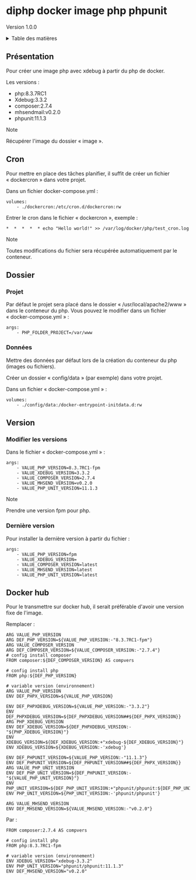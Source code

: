 # diphp docker image php phpunit <br />
Version 1.0.0

<details>
  <summary>Table des matières</summary>
  <ol>
    <li><a href="#Présentation">Présentation</a></li>
    <li><a href="#Cron">Cron</a></li>
    <li>
        <a href="#Dossier">Dossier</a>
        <ul>
            <li><a href="#Projet">Projet</a></li>
            <li><a href="#Données">Donnés</a></li>
        </ul>
    </li>
    <li>
        <a href="#Version">Version</a>
        <ul>
            <li><a href="#Modifier-les-versions">Modifier les versions</a></li>
            <li><a href="#Dernière-version">Dernière version</a></li>
        </ul>
    </li>
    <li><a href="#Docker-hub">Docker hub</a></li>
  </ol>
</details>

## Présentation

Pour créer une image php avec xdebug à partir du php de docker.

Les versions :
<ul>
  <li>php:8.3.7RC1</li>
  <li>Xdebug:3.3.2</li>
  <li>composer:2.7.4</li>
  <li>mhsendmail:v0.2.0</li>
  <li>phpunit:11.1.3</li>
</ul>

> [!NOTE]
> Récupérer l'image du dossier « image ».

## Cron

Pour mettre en place des tâches planifier, il suffit de créer un fichier « dockercron » dans votre projet.

Dans un fichier docker-compose.yml :
```
volumes:
    - ./dockercron:/etc/cron.d/dockercron:rw
```

Entrer le cron dans le fichier « dockercron », exemple :
```
*  *  *  *  * echo "Hello world!" >> /var/log/docker/php/test_cron.log
```

> [!NOTE]
> Toutes modifications du fichier sera récupérée automatiquement par le conteneur.

## Dossier

### Projet

Par défaut le projet sera placé dans le dossier « /usr/local/apache2/www » dans le conteneur du php.
Vous pouvez le modifier dans un fichier  « docker-compose.yml » :

```
args:
    - PHP_FOLDER_PROJECT=/var/www
```

### Données

Mettre des données par défaut lors de la création du conteneur du php (images ou fichiers).

Créer un dossier « config/data » (par exemple) dans votre projet.

Dans un fichier « docker-compose.yml » :
```
volumes:
    - ./config/data:/docker-entrypoint-initdata.d:rw
```

## Version

### Modifier les versions

Dans le fichier « docker-compose.yml » :

```
args:
    - VALUE_PHP_VERSION=8.3.7RC1-fpm
    - VALUE_XDEBUG_VERSION=3.3.2
    - VALUE_COMPOSER_VERSION=2.7.4
    - VALUE_MHSEND_VERSION=v0.2.0
    - VALUE_PHP_UNIT_VERSION=11.1.3
```

> [!NOTE]
> Prendre une version fpm pour php.

### Dernière version

Pour installer la dernière version à partir du fichier :

```
args:
    - VALUE_PHP_VERSION=fpm
    - VALUE_XDEBUG_VERSION=
    - VALUE_COMPOSER_VERSION=latest
    - VALUE_MHSEND_VERSION=latest
    - VALUE_PHP_UNIT_VERSION=latest
```

## Docker hub

Pour le transmettre sur docker hub, il serait préférable d'avoir une version fixe de l'image.

Remplacer :
```
ARG VALUE_PHP_VERSION
ARG DEF_PHP_VERSION=${VALUE_PHP_VERSION:-"8.3.7RC1-fpm"}
ARG VALUE_COMPOSER_VERSION
ARG DEF_COMPOSER_VERSION=${VALUE_COMPOSER_VERSION:-"2.7.4"}
# config install composer
FROM composer:${DEF_COMPOSER_VERSION} AS compvers

# config install php
FROM php:${DEF_PHP_VERSION}

# variable version (environnement)
ARG VALUE_PHP_VERSION
ENV DEF_PHPX_VERSION=${VALUE_PHP_VERSION}

ENV DEF_PHPXDEBUG_VERSION=${VALUE_PHP_VERSION:-"3.3.2"}
ENV DEF_PHPXDEBUG_VERSION=${DEF_PHPXDEBUG_VERSION##${DEF_PHPX_VERSION}}
ARG PHP_XDEBUG_VERSION
ENV DEF_XDEBUG_VERSION=${DEF_PHPXDEBUG_VERSION:-"${PHP_XDEBUG_VERSION}"}
ENV XDEBUG_VERSION=${DEF_XDEBUG_VERSION:+"xdebug-${DEF_XDEBUG_VERSION}"}
ENV XDEBUG_VERSION=${XDEBUG_VERSION:-'xdebug'}

ENV DEF_PHPUNIT_VERSION=${VALUE_PHP_VERSION:-"11.1.3"}
ENV DEF_PHPUNIT_VERSION=${DEF_PHPUNIT_VERSION##${DEF_PHPX_VERSION}}
ARG VALUE_PHP_UNIT_VERSION
ENV DEF_PHP_UNIT_VERSION=${DEF_PHPUNIT_VERSION:-"${VALUE_PHP_UNIT_VERSION}"}
ENV PHP_UNIT_VERSION=${DEF_PHP_UNIT_VERSION:+"phpunit/phpunit:${DEF_PHP_UNIT_VERSION}"}
ENV PHP_UNIT_VERSION=${PHP_UNIT_VERSION:-'phpunit/phpunit'}

ARG VALUE_MHSEND_VERSION
ENV DEF_MHSEND_VERSION=${VALUE_MHSEND_VERSION:-"v0.2.0"}
```

Par :
```
FROM composer:2.7.4 AS compvers

# config install php
FROM php:8.3.7RC1-fpm

# variable version (environnement)
ENV XDEBUG_VERSION="xdebug-3.3.2"
ENV PHP_UNIT_VERSION="phpunit/phpunit:11.1.3"
ENV DEF_MHSEND_VERSION="v0.2.0"
```
